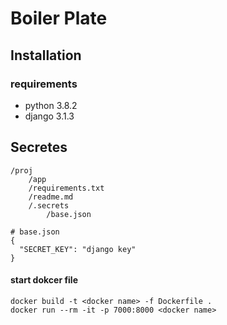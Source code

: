 # Boiler Plate

## Installation

### requirements

- python 3.8.2
- django 3.1.3

## Secretes
```
/proj
	/app
	/requirements.txt
	/readme.md
	/.secrets
		/base.json

# base.json
{
  "SECRET_KEY": "django key"
}
```


#### start dokcer file
```shell script
docker build -t <docker name> -f Dockerfile .
docker run --rm -it -p 7000:8000 <docker name>

```